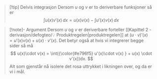 > [!tip] Delvis integrasjon
> Dersom $u$ og $v$ er to deriverbare funksjoner så er
> $$
> \int u(x)v'(x) \, dx = u(x)v(x) - \int u'(x)v(x) \, dx
> $$

> [!note]- Argument 
> Dersom $u$ og $v$ er deriverbare forteller [[Kapittel 2 - derivasjon/defogteo/💡 Produktregelen|produktregelen]] at $(u\cdot v)'(x) = u'(x)v(x) + u(x)\cdot v'(x)$.
> Det betyr også at hvis vi integrerer begge sider så må
> $$
> u(x)\cdot v(x) = \int({\color{#e796f5} u'(x)\cdot v(x) } + u(x) \cdot v'(x))dx.
> $$
> Alt som gjenstår nå isolere det rosa uttrykket i likningen over, og da er vi i mål.


